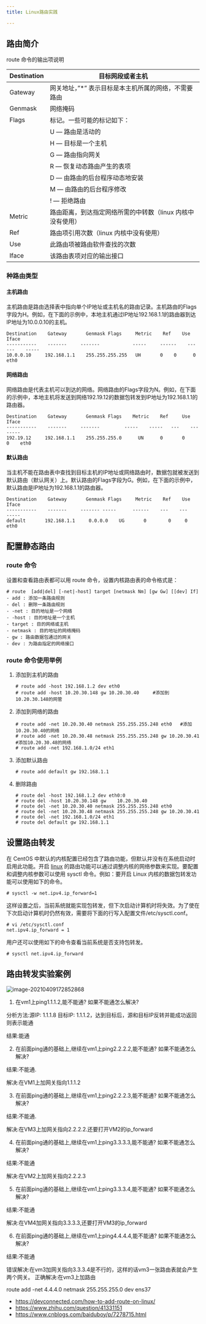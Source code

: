 ```yaml
---
title: Linux路由实践

---
```



## 路由简介


route 命令的输出项说明

| Destination | 目标网段或者主机                                           |
| ----------- | ---------------------------------------------------------- |
| Gateway     | 网关地址，”*” 表示目标是本主机所属的网络，不需要路由       |
| Genmask     | 网络掩码                                                   |
| Flags       | 标记。一些可能的标记如下：                                 |
|             | U — 路由是活动的                                           |
|             | H — 目标是一个主机                                         |
|             | G — 路由指向网关                                           |
|             | R — 恢复动态路由产生的表项                                 |
|             | D — 由路由的后台程序动态地安装                             |
|             | M — 由路由的后台程序修改                                   |
|             | ! — 拒绝路由                                               |
| Metric      | 路由距离，到达指定网络所需的中转数（linux 内核中没有使用） |
| Ref         | 路由项引用次数（linux 内核中没有使用）                     |
| Use         | 此路由项被路由软件查找的次数                               |
| Iface       | 该路由表项对应的输出接口                                   |

### 种路由类型

#### 主机路由

主机路由是路由选择表中指向单个IP地址或主机名的路由记录。主机路由的Flags字段为H。例如，在下面的示例中，本地主机通过IP地址192.168.1.1的路由器到达IP地址为10.0.0.10的主机。

```
Destination    Gateway       Genmask Flags     Metric    Ref    Use    Iface
-----------    -------     -------            -----     ------    ---    ---    -----
10.0.0.10     192.168.1.1    255.255.255.255   UH       0    0      0    eth0
```

#### 网络路由

网络路由是代表主机可以到达的网络。网络路由的Flags字段为N。例如，在下面的示例中，本地主机将发送到网络192.19.12的数据包转发到IP地址为192.168.1.1的路由器。

```
Destination    Gateway       Genmask Flags    Metric    Ref     Use    Iface
-----------    -------     -------         -----    -----   ---    ---    -----
192.19.12     192.168.1.1    255.255.255.0      UN      0       0     0    eth0
```

#### 默认路由

当主机不能在路由表中查找到目标主机的IP地址或网络路由时，数据包就被发送到默认路由（默认网关）上。默认路由的Flags字段为G。例如，在下面的示例中，默认路由是IP地址为192.168.1.1的路由器。

```
Destination    Gateway       Genmask Flags     Metric    Ref    Use    Iface
-----------    -------     ------- -----      ------    ---    ---    -----
default       192.168.1.1     0.0.0.0    UG       0        0     0    eth0
```

## 配置静态路由

### route 命令

设置和查看路由表都可以用 route 命令，设置内核路由表的命令格式是：

```
# route  [add|del] [-net|-host] target [netmask Nm] [gw Gw] [[dev] If]
- add : 添加一条路由规则
- del : 删除一条路由规则
- -net : 目的地址是一个网络
- -host : 目的地址是一个主机
- target : 目的网络或主机
- netmask : 目的地址的网络掩码
- gw : 路由数据包通过的网关
- dev : 为路由指定的网络接口
```

### route 命令使用举例

1. 添加到主机的路由

   ```
   # route add -host 192.168.1.2 dev eth0 
   # route add -host 10.20.30.148 gw 10.20.30.40     #添加到10.20.30.148的网管
   ```

2. 添加到网络的路由

   ```
   # route add -net 10.20.30.40 netmask 255.255.255.248 eth0   #添加10.20.30.40的网络
   # route add -net 10.20.30.48 netmask 255.255.255.248 gw 10.20.30.41 #添加10.20.30.48的网络
   # route add -net 192.168.1.0/24 eth1
   ```

3. 添加默认路由

   ```
   # route add default gw 192.168.1.1
   ```

4. 删除路由

   ```
   # route del -host 192.168.1.2 dev eth0:0
   # route del -host 10.20.30.148 gw    10.20.30.40
   # route del -net 10.20.30.40 netmask 255.255.255.248 eth0
   # route del -net 10.20.30.48 netmask 255.255.255.248 gw 10.20.30.41
   # route del -net 192.168.1.0/24 eth1
   # route del default gw 192.168.1.1
   ```

## 设置路由转发

在 CentOS 中默认的内核配置已经包含了路由功能，但默认并没有在系统启动时启用此功能。开启 [linux](http://lib.csdn.net/base/linux) 的路由功能可以通过调整内核的网络参数来实现。要配置和调整内核参数可以使用 sysctl 命令。例如：要开启 Linux 内核的数据包转发功能可以使用如下的命令。

```
# sysctl -w net.ipv4.ip_forward=1
```

这样设置之后，当前系统就能实现包转发，但下次启动计算机时将失效。为了使在下次启动计算机时仍然有效，需要将下面的行写入配置文件/etc/sysctl.conf。

```
# vi /etc/sysctl.conf
net.ipv4.ip_forward = 1
```

用户还可以使用如下的命令查看当前系统是否支持包转发。

```
# sysctl net.ipv4.ip_forward
```

## 路由转发实验案例

![image-20210409172852868](D:%5Cassets%5C1.Linux%E7%BD%91%E7%BB%9C%E5%9F%BA%E7%A1%80%5Cimage-20210409172852868.png)

1. 在vm1上ping1.1.1.2,能不能通? 如果不能通怎么解决?

分析方法:源IP: 1.1.1.8 目标IP: 1.1.1.2，达到目标后，源和目标IP反转并能成功返回则表示能通

结果:能通

2. 在前面ping通的基础上,继续在vm1上ping2.2.2.2,能不能通? 如果不能通怎么解决?

结果:不能通.

解决:在VM1上加网关指向1.1.1.2

3. 在前面ping通的基础上,继续在vm1上ping2.2.2.3,能不能通? 如果不能通怎么解决?

结果:不能通.

解决:在VM3上加网关指向2.2.2.2.还要打开VM2的ip_forward

4. 在前面ping通的基础上,继续在vm1上ping3.3.3.3,能不能通? 如果不能通怎么解决?

结果:不能通

解决:在VM2上加网关指向2.2.2.3

5. 在前面ping通的基础上,继续在vm1上ping3.3.3.4,能不能通? 如果不能通怎么解决?

结果:不能通

解决:在VM4加网关指向3.3.3.3,还要打开VM3的ip_forward

6. 在前面ping通的基础上,继续在vm1上ping4.4.4.4,能不能通? 如果不能通怎么解决?

结果:不能通

错误解决:在vm3加网关指向3.3.3.4是不行的，这样的话vm3一张路由表就会产生两个网关。 正确解决:在vm3上加路由

route add -net 4.4.4.0 netmask 255.255.255.0 dev ens37


- https://devconnected.com/how-to-add-route-on-linux/
- https://www.zhihu.com/question/41331151
- https://www.cnblogs.com/baiduboy/p/7278715.html